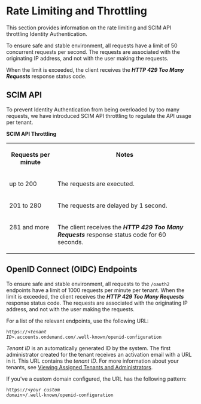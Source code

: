 <!-- loioe22ee47abf614565bcb29bb4ddbbf209 -->

# Rate Limiting and Throttling

This section provides information on the rate limiting and SCIM API throttling Identity Authentication.

To ensure safe and stable environment, all requests have a limit of 50 concurrent requests per second. The requests are associated with the originating IP address, and not with the user making the requests.

When the limit is exceeded, the client receives the ***HTTP 429 Too Many Requests*** response status code.



<a name="loioe22ee47abf614565bcb29bb4ddbbf209__section_xql_wfh_qkb"/>

## SCIM API

To prevent Identity Authentication from being overloaded by too many requests, we have introduced SCIM API throttling to regulate the API usage per tenant.

**SCIM API Throttling**


<table>
<tr>
<th valign="top">

Requests per minute



</th>
<th valign="top">

Notes



</th>
</tr>
<tr>
<td valign="top">

up to 200



</td>
<td valign="top">

The requests are executed.



</td>
</tr>
<tr>
<td valign="top">

201 to 280



</td>
<td valign="top">

The requests are delayed by 1 second.



</td>
</tr>
<tr>
<td valign="top">

281 and more



</td>
<td valign="top">

The client receives the ***HTTP 429 Too Many Requests*** response status code for 60 seconds.



</td>
</tr>
</table>



<a name="loioe22ee47abf614565bcb29bb4ddbbf209__section_tnl_kqj_25b"/>

## OpenID Connect \(OIDC\) Endpoints

To ensure safe and stable environment, all requests to the `/oauth2` endpoints have a limit of 1000 requests per minute per tenant. When the limit is exceeded, the client receives the ***HTTP 429 Too Many Requests*** response status code. The requests are associated with the originating IP address, and not with the user making the requests.

For a list of the relevant endpoints, use the following URL:

<code>https://<i class="varname">&lt;tenant ID&gt;</i>.accounts.ondemand.com/.well-known/openid-configuration</code>

*Tenant ID* is an automatically generated ID by the system. The first administrator created for the tenant receives an activation email with a URL in it. This URL contains the *tenant ID*. For more information about your tenants, see [Viewing Assigned Tenants and Administrators](../viewing-assigned-tenants-and-administrators-f56e6f2.md).

If you've a custom domain configured, the URL has the following pattern:

<code>https://<i class="varname">&lt;your custom domain&gt;</i>/.well-known/openid-configuration</code>

